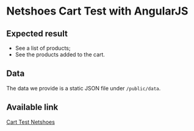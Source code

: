 # Netshoes Cart Test with AngularJS

## Expected result

* See a list of products;
* See the products added to the cart.

## Data

The data we provide is a static JSON file under `/public/data`.

## Available link
[Cart Test Netshoes](http://brunomacedo.co/_w/netshoes)